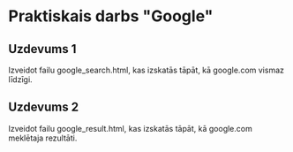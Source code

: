 # Praktiskais darbs "Google"
## Uzdevums 1
Izveidot failu google_search.html, kas izskatās tāpāt, kā google.com vismaz līdzīgi.

## Uzdevums 2
Izveidot failu google_result.html, kas izskatās tāpāt, kā google.com meklētaja rezultāti.